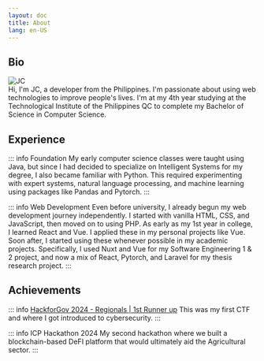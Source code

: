 ```yaml
---
layout: doc
title: About
lang: en-US
---
```


## Bio
<div class="flex flex-row">
<img src="/self.jpg" alt="JC" class="h-20 w-36 mr-4">
<div>
Hi, I'm JC, a developer from the Philippines. I'm passionate about using web technologies to improve people's lives. I'm at my 4th year studying at the Technological Institute of the Philippines QC to complete my Bachelor of Science in Computer Science.
</div>
</div>

## Experience
::: info Foundation
My early computer science classes were taught using Java, but since I had decided to specialize on Intelligent Systems for my degree, I also became familiar with Python. This required experimenting with expert systems, natural language processing, and machine learning using packages like Pandas and Pytorch. 
:::

::: info Web Development
Even before university, I already begun my web development journey independently. I started with vanilla HTML, CSS, and JavaScript, then moved on to using PHP. As early as my 1st year in college, I learned React and Vue. I applied these in my personal projects like Vue. Soon after, I started using these whenever possible in my academic projects. Specifically, I used Nuxt and Vue for my Software Engineering 1 & 2 project, and now a mix of React, Pytorch, and Laravel for my thesis research project.
:::

## Achievements
::: info [HackforGov 2024 - Regionals | 1st Runner up](https://www.facebook.com/TIP1962official/posts/pfbid0hnfhpQBo3UQzdxuJ65gf9YEeb57KhYfHex5cnrz7yDxschTe1mbjKunsiE3NZrELl)
This was my first CTF and where I got introduced to cybersecurity.
:::

::: info ICP Hackathon 2024 
My second hackathon where we built a blockchain-based DeFI platform that would ultimately aid the Agricultural sector.
:::

